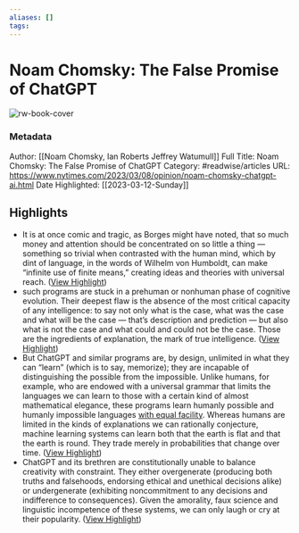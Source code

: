 ```yaml
---
aliases: []
tags:
---
```

# Noam Chomsky: The False Promise of ChatGPT

![rw-book-cover](https://static01.nyt.com/images/2023/03/08/opinion/08Chomsky-Promo/08Chomsky-Promo-facebookJumbo.png)
### Metadata
Author: [[Noam Chomsky,
Ian Roberts
Jeffrey Watumull]]
Full Title: Noam Chomsky: The False Promise of ChatGPT
Category: #readwise/articles
URL: https://www.nytimes.com/2023/03/08/opinion/noam-chomsky-chatgpt-ai.html
Date Highlighted: [[2023-03-12-Sunday]]

## Highlights
- It is at once comic and tragic, as Borges might have noted, that so much money and attention should be concentrated on so little a thing — something so trivial when contrasted with the human mind, which by dint of language, in the words of Wilhelm von Humboldt, can make “infinite use of finite means,” creating ideas and theories with universal reach. ([View Highlight](https://read.readwise.io/read/01gvb7z0fsw0xedb8t9ch81yfy))
- such programs are stuck in a prehuman or nonhuman phase of cognitive evolution. Their deepest flaw is the absence of the most critical capacity of any intelligence: to say not only what is the case, what was the case and what will be the case — that’s description and prediction — but also what is not the case and what could and could not be the case. Those are the ingredients of explanation, the mark of true intelligence. ([View Highlight](https://read.readwise.io/read/01gvb8b3d4dgxtbck4sdjnstg5))
- But ChatGPT and similar programs are, by design, unlimited in what they can “learn” (which is to say, memorize); they are incapable of distinguishing the possible from the impossible. Unlike humans, for example, who are endowed with a universal grammar that limits the languages we can learn to those with a certain kind of almost mathematical elegance, these programs learn humanly possible and humanly impossible languages [with equal facility](https://www.semanticscholar.org/paper/Priorless-Recurrent-Networks-Learn-Curiously-Mitchell-Bowers/6d0cc01e4bdf18b86bb74d1c6d9a41b5a4890c58). Whereas humans are limited in the kinds of explanations we can rationally conjecture, machine learning systems can learn both that the earth is flat and that the earth is round. They trade merely in probabilities that change over time. ([View Highlight](https://read.readwise.io/read/01gvb89jnbm99sfmk0kkwxyhjx))
- ChatGPT and its brethren are constitutionally unable to balance creativity with constraint. They either overgenerate (producing both truths and falsehoods, endorsing ethical and unethical decisions alike) or undergenerate (exhibiting noncommitment to any decisions and indifference to consequences). Given the amorality, faux science and linguistic incompetence of these systems, we can only laugh or cry at their popularity. ([View Highlight](https://read.readwise.io/read/01gvb91at7wb62at9hn5jykmhq))
